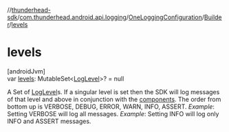 //[thunderhead-sdk](../../../../index.md)/[com.thunderhead.android.api.logging](../../index.md)/[OneLoggingConfiguration](../index.md)/[Builder](index.md)/[levels](levels.md)

# levels

[androidJvm]\
var [levels](levels.md): MutableSet<[LogLevel](../../-log-level/index.md)>? = null

A Set of [LogLevel](../../-log-level/index.md)s. If a singular level is set then the SDK will log messages of that level and above in conjunction with the [components](components.md). The order from bottom up is VERBOSE, DEBUG, ERROR, WARN, INFO, ASSERT. *Example*: Setting VERBOSE will log all messages. *Example*: Setting INFO will log only INFO and ASSERT messages.
